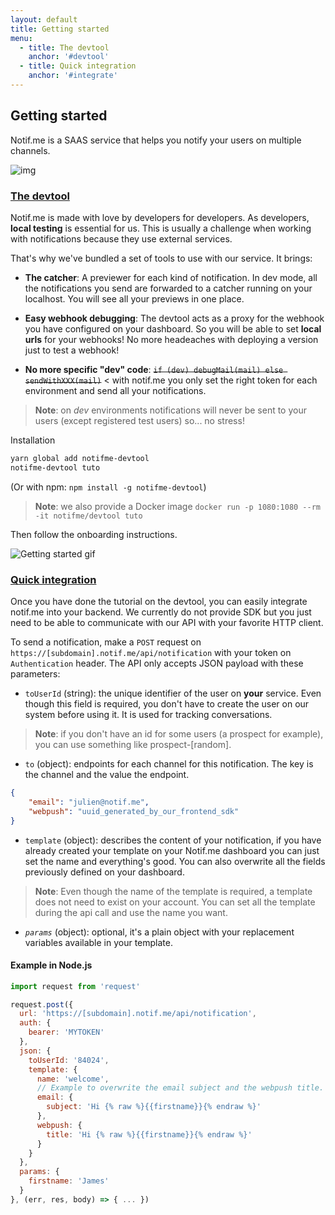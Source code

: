 ```yaml
---
layout: default
title: Getting started
menu:
  - title: The devtool
    anchor: '#devtool'
  - title: Quick integration
    anchor: '#integrate'
---
```


## Getting started

Notif.me is a SAAS service that helps you notify your users on multiple channels.

![img](/notifme-docs/assets/img/get_started_top.png)

<a id="devtool"></a>
### [The devtool](#devtool)

Notif.me is made with love by developers for developers. As developers, **local testing** is
essential for us. This is usually a challenge when working with notifications because they use
external services.

That's why we've bundled a set of tools to use with our service. It brings:

* **The catcher**: A previewer for each kind of notification. In dev mode, all the notifications
you send are forwarded to a catcher running on your localhost. You will see all your previews in
one place.

* **Easy webhook debugging**: The devtool acts as a proxy for the webhook you have
configured on your dashboard. So you will be able to set **local urls** for your webhooks!
No more headeaches with deploying a version just to test a webhook!

* **No more specific "dev" code**: ~~`if (dev) debugMail(mail) else sendWithXXX(mail)`~~ < with
notif.me you only set the right token for each environment and send all your notifications.
> **Note**: on *dev* environments notifications will never be sent to your users (except
registered test users) so... no stress!

Installation

 ```sh
yarn global add notifme-devtool
notifme-devtool tuto
 ```

 (Or with npm: `npm install -g notifme-devtool`)

> **Note**: we also provide a Docker image `docker run -p 1080:1080 --rm -it notifme/devtool tuto`

Then follow the onboarding instructions.

![Getting started gif](/notifme-docs/assets/img/getting-started.gif)

<a id="integrate"></a>
### [Quick integration](#integrate)

Once you have done the tutorial on the devtool, you can easily integrate notif.me into your backend.
We currently do not provide SDK but you just need to be able to communicate with our API with your
favorite HTTP client.

To send a notification, make a `POST` request on `https://[subdomain].notif.me/api/notification`
with your token on `Authentication` header. The API only accepts JSON payload with these parameters:

* `toUserId` (string): the unique identifier of the user on **your** service. Even though this field
is required, you don't have to create the user on our system before using it. It is used for
tracking conversations.
> **Note**: if you don't have an id for some users (a prospect for example), you can use something
like prospect-[random].

* `to` (object): endpoints for each channel for this notification. The key is the channel and the
value the endpoint.
```json
{
    "email": "julien@notif.me",
    "webpush": "uuid_generated_by_our_frontend_sdk"
}
```

* `template` (object): describes the content of your notification, if you have already created your
template on your Notif.me dashboard you can just set the name and everything's good. You can also overwrite all the fields previously defined on your dashboard.
> **Note**: Even though the name of the template is required, a template does not need to exist on
your account. You can set all the template during the api call and use the name you want.

* _`params`_ (object): optional, it's a plain object with your replacement variables available in
your template.


#### Example in Node.js
```javascript
import request from 'request'

request.post({
  url: 'https://[subdomain].notif.me/api/notification',
  auth: {
    bearer: 'MYTOKEN'
  },
  json: {
    toUserId: '84024',
    template: {
      name: 'welcome',
      // Example to overwrite the email subject and the webpush title.
      email: {
        subject: 'Hi {% raw %}{{firstname}}{% endraw %}'
      },
      webpush: {
        title: 'Hi {% raw %}{{firstname}}{% endraw %}'
      }
    }
  },
  params: {
    firstname: 'James'
  }
}, (err, res, body) => { ... })
```

<!--
To go further on these parameters visit the complete documentation of the
[send api](/notifme-docs/guides/api-send).
-->
